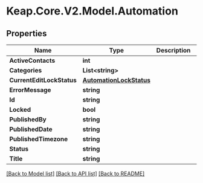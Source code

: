 # Keap.Core.V2.Model.Automation

## Properties

Name | Type | Description | Notes
------------ | ------------- | ------------- | -------------
**ActiveContacts** | **int** |  | [optional] 
**Categories** | **List&lt;string&gt;** |  | [optional] 
**CurrentEditLockStatus** | [**AutomationLockStatus**](AutomationLockStatus.md) |  | [optional] 
**ErrorMessage** | **string** |  | [optional] 
**Id** | **string** |  | [optional] 
**Locked** | **bool** |  | [optional] 
**PublishedBy** | **string** |  | [optional] 
**PublishedDate** | **string** |  | [optional] 
**PublishedTimezone** | **string** |  | [optional] 
**Status** | **string** |  | [optional] 
**Title** | **string** |  | [optional] 

[[Back to Model list]](../README.md#documentation-for-models) [[Back to API list]](../README.md#documentation-for-api-endpoints) [[Back to README]](../README.md)


